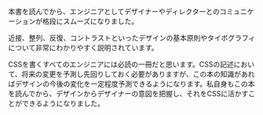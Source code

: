 本書を読んでから、エンジニアとしてデザイナーやディレクターとのコミュニケーションが格段にスムーズになりました。

近接、整列、反復、コントラストといったデザインの基本原則やタイポグラフィについて非常にわかりやすく説明されています。

CSSを書くすべてのエンジニアには必読の一冊だと思います。CSSの記述において、将来の変更を予測し先回りしておく必要がありますが、この本の知識があればデザインの今後の変化を一定程度予測できるようになります。私自身もこの本を読んでから、デザインからデザイナーの意図を把握し、それをCSSに活かすことができるようになりました。